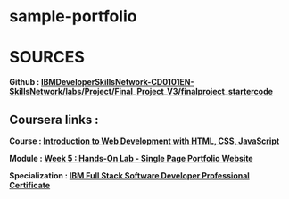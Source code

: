 # sample-portfolio

# SOURCES

**Github : [IBMDeveloperSkillsNetwork-CD0101EN-SkillsNetwork/labs/Project/Final_Project_V3/finalproject_startercode](https://cf-courses-data.s3.us.cloud-object-storage.appdomain.cloud/IBMDeveloperSkillsNetwork-CD0101EN-SkillsNetwork/labs/Project/Final_Project_V3/finalproject_startercode.zip)**
## Coursera links :

**Course : [Introduction to Web Development with HTML, CSS, JavaScript](https://www.coursera.org/learn/introduction-to-web-development-with-html-css-javacript/home/week/1)**

**Module : [Week 5 : Hands-On Lab - Single Page Portfolio Website](https://www.coursera.org/learn/introduction-to-web-development-with-html-css-javacript/ungradedLti/QSxHj/hands-on-lab-single-page-portfolio-website)**

**Specialization : [IBM Full Stack Software Developer Professional Certificate](https://www.coursera.org/professional-certificates/ibm-full-stack-cloud-developer)**